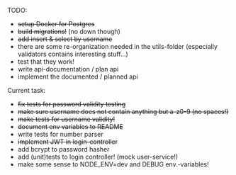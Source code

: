 TODO:

- ~~setup Docker for Postgres~~
- ~~build migrations!~~ (no down though)
- ~~add insert & select by username~~
- there are some re-organization needed in the utils-folder (especially validators contains interesting stuff...)
- test that they work!
- write api-documentation / plan api
- implement the documented / planned api


Current task:
- ~~fix tests for password validity testing~~
- ~~make sure username does not contain anything but a-z0-9 (no spaces!)~~
- ~~make tests for username validity!~~
- ~~document env variables to README~~
- write tests for number parser
- ~~implement JWT in login-controller~~
- add bcrypt to password hasher
- add (unit)tests to login controller! (mock user-service!)
- make some sense to NODE_ENV=dev and DEBUG env.-variables!
